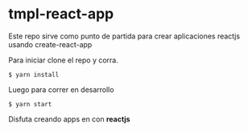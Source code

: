 # tmpl-react-app

Este repo sirve como punto de partida para crear aplicaciones reactjs usando create-react-app

Para iniciar clone el repo y corra.

```
$ yarn install
```

Luego para correr en desarrollo 

```
$ yarn start
```

Disfuta creando apps en con **reactjs**

